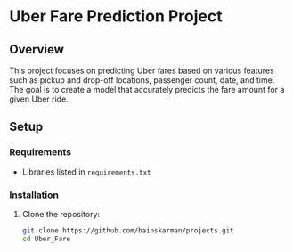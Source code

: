 # Uber Fare Prediction Project

## Overview

This project focuses on predicting Uber fares based on various features such as pickup and drop-off locations, passenger count, date, and time. The goal is to create a model that accurately predicts the fare amount for a given Uber ride.

## Setup

### Requirements

- Libraries listed in `requirements.txt`

### Installation

1. Clone the repository:

   ```bash
   git clone https://github.com/bainskarman/projects.git
   cd Uber_Fare
